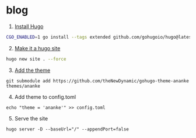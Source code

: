 # blog

1. [Install Hugo](https://github.com/gohugoio/hugo#fetch-from-github)

```bash
CGO_ENABLED=1 go install --tags extended github.com/gohugoio/hugo@latest
```

2. [Make it a hugo site](https://gohugo.io/getting-started/quick-start/)

```bash
hugo new site . --force
```

3. [Add the theme](https://themes.gohugo.io/)

```
git submodule add https://github.com/theNewDynamic/gohugo-theme-ananke themes/ananke
```

4. Add theme to config.toml

```
echo "theme = 'ananke'" >> config.toml
```

5. Serve the site

```
hugo server -D --baseUrl="/" --appendPort=false
```
